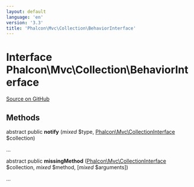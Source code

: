 ```yaml
---
layout: default
language: 'en'
version: '3.3'
title: 'Phalcon\Mvc\Collection\BehaviorInterface'
---
```

# Interface **Phalcon\Mvc\Collection\BehaviorInterface**

<a href="https://github.com/phalcon/cphalcon/tree/v3.3.0/phalcon/mvc/collection/behaviorinterface.zep" class="btn btn-default btn-sm">Source on GitHub</a>

## Methods
abstract public  **notify** (*mixed* $type, [Phalcon\Mvc\CollectionInterface](/3.3/en/api/Phalcon_Mvc_CollectionInterface) $collection)

...


abstract public  **missingMethod** ([Phalcon\Mvc\CollectionInterface](/3.3/en/api/Phalcon_Mvc_CollectionInterface) $collection, *mixed* $method, [*mixed* $arguments])

...


